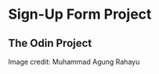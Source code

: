 <h1>Sign-Up Form Project</h1> 

<h2>The Odin Project</h2>

<p>Image credit: Muhammad Agung Rahayu</p>